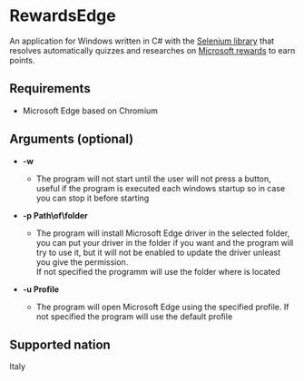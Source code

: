 # RewardsEdge
An application for Windows written in C# with the [Selenium library](https://www.selenium.dev/) that resolves automatically quizzes and researches on [Microsoft rewards](https://account.microsoft.com/rewards/) to earn points.  


## Requirements
  - Microsoft Edge based on Chromium

## Arguments (optional)

  - **-w**
    - The program will not start until the user will not press a button, useful if the program is executed each windows startup so in case you can stop it before starting
    

  - **-p Path\of\folder**
    - The program will install Microsoft Edge driver in the selected folder, you can put your driver in the folder if you want and the program will try to use it, but it will not be enabled to update the driver unleast you give the permission.  
    If not specified the programm will use the folder where is located


- **-u Profile**
    - The program will open Microsoft Edge using the specified profile. If not specified the program will use the default profile
    

## Supported nation
Italy

